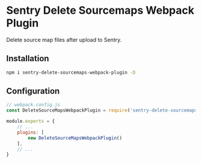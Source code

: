 # Sentry Delete Sourcemaps Webpack Plugin

Delete source map files after upload to Sentry.

## Installation

```bash
npm i sentry-delete-sourcemaps-webpack-plugin -D
```

## Configuration

```javascript
// webpack.config.js
const DeleteSourceMapsWebpackPlugin = require('sentry-delete-sourcemaps-webpack-plugin')

module.exports = {
    // ...
    plugins: [
        new DeleteSourceMapsWebpackPlugin()
    ],
    // ...
}
```
